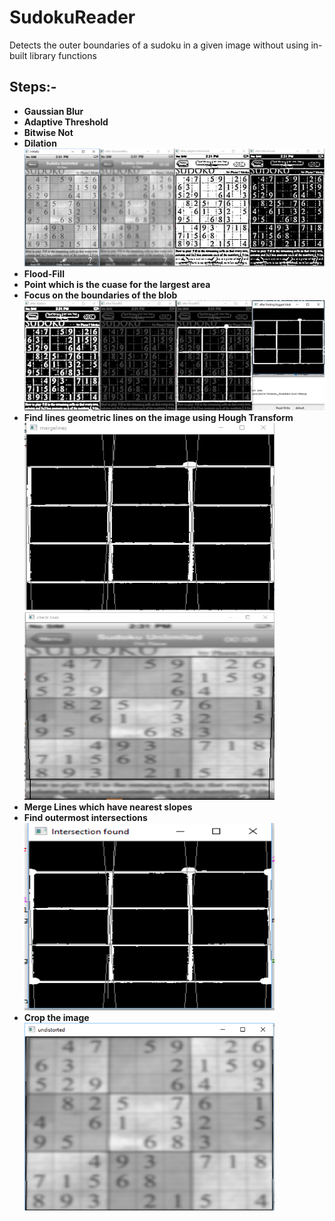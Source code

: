 # SudokuReader
Detects the outer boundaries of a sudoku in a given image without using in-built library functions

## Steps:-
<b>
<ul>
  <li>Gaussian Blur</li>
  <li>Adaptive Threshold</li>
  <li>Bitwise Not</li>
  <li>Dilation</li>
  <img src="pics/Capture1.PNG">
  <li>Flood-Fill</li>
  <li>Point which is the cuase for the largest area</li>
  <li>Focus on the boundaries of the blob</li>
  <img src="pics/Capture2.PNG">
  <li>Find lines geometric lines on the image using Hough Transform</li>
  <img src="pics/Capture3.PNG" height="300" width="400">
  <img src="pics/Capture4.PNG" height="300" width="400">
  <li>Merge Lines which have nearest slopes</li>
  <li>Find outermost intersections</li>
  <img src="pics/Capture5.PNG" height="300" width="400">
  <li>Crop the image</li>
  <img src="pics/Capture6.PNG" height="300" width="400">
